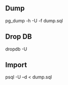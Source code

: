 ## Dump
pg_dump -h <public dns> -U <my username> -f dump.sql <name of my database>
## Drop DB
dropdb -U <my username> <database name>
## Import
psql -U <my username> –d <new database name> < dump.sql